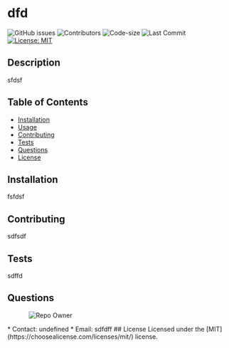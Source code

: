 
# dfd
![GitHub issues](https://img.shields.io/github/issues-raw/ds/undefined) ![Contributors](https://img.shields.io/github/contributors/ds/undefined) ![Code-size](https://img.shields.io/github/languages/code-size/ds/undefined) ![Last Commit](https://img.shields.io/github/last-commit/ds/undefined) [![License: MIT](https://img.shields.io/badge/License-MIT-yellow.svg)](https://opensource.org/licenses/MIT)
## Description
sfdsf
## Table of Contents
* [Installation](#installation)
* [Usage](#usage)
* [Contributing](#contributing)
* [Tests](#tests)
* [Questions](#questions)
* [License](#license)
## Installation
fsfdsf 
## Contributing
sdfsdf
## Tests
sdffd
## Questions
<p style="margin-left:3rem">
  <img alt="Repo Owner" src="undefined&s=125">
  </p>
* Contact: undefined
* Email: sdfdff
## License
Licensed under the [MIT](https://choosealicense.com/licenses/mit/) license.
